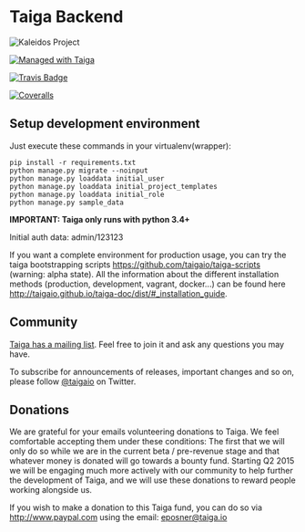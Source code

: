# Taiga Backend #

![Kaleidos Project](http://kaleidos.net/static/img/badge.png "Kaleidos Project")

[![Managed with Taiga](https://taiga.io/media/support/attachments/article-22/banner-gh.png)](https://taiga.io "Managed with Taiga")

[![Travis Badge](https://img.shields.io/travis/taigaio/taiga-back.svg?style=flat)](https://travis-ci.org/taigaio/taiga-back "Travis Badge")

[![Coveralls](http://img.shields.io/coveralls/taigaio/taiga-back.svg?style=flat)](https://coveralls.io/r/taigaio/taiga-back?branch=master "Coveralls")

## Setup development environment ##

Just execute these commands in your virtualenv(wrapper):

```
pip install -r requirements.txt
python manage.py migrate --noinput
python manage.py loaddata initial_user
python manage.py loaddata initial_project_templates
python manage.py loaddata initial_role
python manage.py sample_data
```

**IMPORTANT: Taiga only runs with python 3.4+**

Initial auth data: admin/123123

If you want a complete environment for production usage, you can try the taiga bootstrapping
scripts https://github.com/taigaio/taiga-scripts (warning: alpha state). All the information about the different installation methods (production, development, vagrant, docker...) can be found here http://taigaio.github.io/taiga-doc/dist/#_installation_guide. 

## Community ##

[Taiga has a mailing list](http://groups.google.com/d/forum/taigaio). Feel free to join it and ask any questions you may have.

To subscribe for announcements of releases, important changes and so on, please follow [@taigaio](https://twitter.com/taigaio) on Twitter.

## Donations ##

We are grateful for your emails volunteering donations to Taiga. We feel comfortable accepting them under these conditions: The first that we will only do so while we are in the current beta / pre-revenue stage and that whatever money is donated will go towards a bounty fund. Starting Q2 2015 we will be engaging much more actively with our community to help further the development of Taiga, and we will use these donations to reward people working alongside us.

If you wish to make a donation to this Taiga fund, you can do so via http://www.paypal.com using the email: eposner@taiga.io
